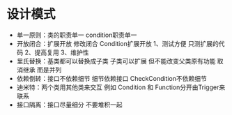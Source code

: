 # 设计模式

- 单一原则：类的职责单一 condition职责单一
- 开放闭合：扩展开放  修改闭合 Condition扩展开放
1、测试方便 只测扩展的代码
2、提高复用
3、维护性
- 里氏替换：基类都可以替换成子类 
子类可以扩展 但不能改变父类原有功能 取消继承 而是并列
- 依赖倒转：接口不依赖细节 细节依赖接口 CheckCondition不依赖细节
- 迪米特：两个类用其他类来交互  例如 Condition 和 Function分开由Trigger来联系
- 接口隔离：接口尽量细分 不要堆积一起